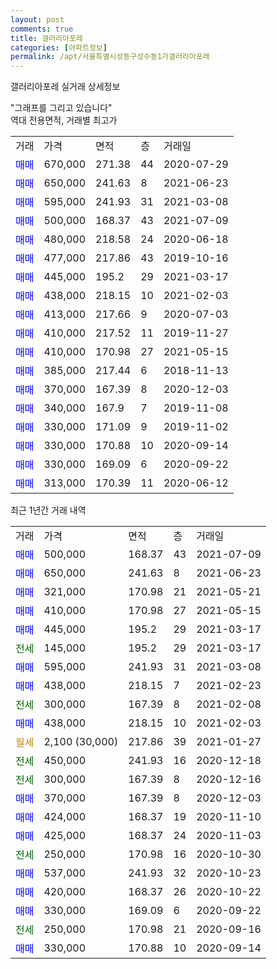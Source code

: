 ```yaml
---
layout: post
comments: true
title: 갤러리아포레
categories: [아파트정보]
permalink: /apt/서울특별시성동구성수동1가갤러리아포레
---
```


갤러리아포레 실거래 상세정보

<script type="text/javascript">
  google.charts.load('current', {'packages':['line', 'corechart']});
  google.charts.setOnLoadCallback(drawChart);

  function drawChart() {
    var data = new google.visualization.DataTable();
    data.addColumn('date', '거래일');
    data.addColumn('number', "매매");
    data.addColumn('number', "전세");
    data.addColumn('number', "전매");

    data.addRows([[new Date(Date.parse("2021-07-09")), 500000, null, null], [new Date(Date.parse("2021-06-23")), 650000, null, null], [new Date(Date.parse("2021-05-21")), 321000, null, null], [new Date(Date.parse("2021-05-15")), 410000, null, null], [new Date(Date.parse("2021-03-17")), 445000, null, null], [new Date(Date.parse("2021-03-17")), null, 145000, null], [new Date(Date.parse("2021-03-08")), 595000, null, null], [new Date(Date.parse("2021-02-23")), 438000, null, null], [new Date(Date.parse("2021-02-08")), null, 300000, null], [new Date(Date.parse("2021-02-03")), 438000, null, null], [new Date(Date.parse("2021-01-27")), null, null, null], [new Date(Date.parse("2020-12-18")), null, 450000, null], [new Date(Date.parse("2020-12-16")), null, 300000, null], [new Date(Date.parse("2020-12-03")), 370000, null, null], [new Date(Date.parse("2020-11-10")), 424000, null, null], [new Date(Date.parse("2020-11-03")), 425000, null, null], [new Date(Date.parse("2020-10-30")), null, 250000, null], [new Date(Date.parse("2020-10-23")), 537000, null, null], [new Date(Date.parse("2020-10-22")), 420000, null, null], [new Date(Date.parse("2020-09-22")), 330000, null, null], [new Date(Date.parse("2020-09-16")), null, 250000, null], [new Date(Date.parse("2020-09-14")), 330000, null, null]]);

    var options = {
      hAxis: {
        format: 'yyyy/MM/dd'
      },    
      lineWidth: 0,
      pointsVisible: true,    
      title: '최근 1년간 유형별 실거래가 분포',
      legend: { position: 'bottom' }
    };

    var formatter = new google.visualization.NumberFormat({pattern:'###,###'} );
    formatter.format(data, 1);
    formatter.format(data, 2);
    
    setTimeout(function() {
        var chart = new google.visualization.LineChart(document.getElementById('columnchart_material'));
        chart.draw(data, (options));
        document.getElementById('loading').style.display = 'none';
    }, 1000);
  }
</script>


<div id="loading" style="z-index:20; display: block; margin-left: 0px">"그래프를 그리고 있습니다"</div>
<div id="columnchart_material" style="width: 95%; margin-left: 0px; display: block"></div>
<!-- contents start -->
역대 전용면적, 거래별 최고가
<table class="sortable">
    <tr>
      <td>거래</td>
      <td>가격</td>
      <td>면적</td>
      <td>층</td>
      <td>거래일</td>
    </tr>
        <tr>
          <td><a style="color: blue">매매</a></td>
          <td>670,000</td>
          <td>271.38</td>
          <td>44</td>
          <td>2020-07-29</td>
        </tr>            <tr>
          <td><a style="color: blue">매매</a></td>
          <td>650,000</td>
          <td>241.63</td>
          <td>8</td>
          <td>2021-06-23</td>
        </tr>            <tr>
          <td><a style="color: blue">매매</a></td>
          <td>595,000</td>
          <td>241.93</td>
          <td>31</td>
          <td>2021-03-08</td>
        </tr>            <tr>
          <td><a style="color: blue">매매</a></td>
          <td>500,000</td>
          <td>168.37</td>
          <td>43</td>
          <td>2021-07-09</td>
        </tr>            <tr>
          <td><a style="color: blue">매매</a></td>
          <td>480,000</td>
          <td>218.58</td>
          <td>24</td>
          <td>2020-06-18</td>
        </tr>            <tr>
          <td><a style="color: blue">매매</a></td>
          <td>477,000</td>
          <td>217.86</td>
          <td>43</td>
          <td>2019-10-16</td>
        </tr>            <tr>
          <td><a style="color: blue">매매</a></td>
          <td>445,000</td>
          <td>195.2</td>
          <td>29</td>
          <td>2021-03-17</td>
        </tr>            <tr>
          <td><a style="color: blue">매매</a></td>
          <td>438,000</td>
          <td>218.15</td>
          <td>10</td>
          <td>2021-02-03</td>
        </tr>            <tr>
          <td><a style="color: blue">매매</a></td>
          <td>413,000</td>
          <td>217.66</td>
          <td>9</td>
          <td>2020-07-03</td>
        </tr>            <tr>
          <td><a style="color: blue">매매</a></td>
          <td>410,000</td>
          <td>217.52</td>
          <td>11</td>
          <td>2019-11-27</td>
        </tr>            <tr>
          <td><a style="color: blue">매매</a></td>
          <td>410,000</td>
          <td>170.98</td>
          <td>27</td>
          <td>2021-05-15</td>
        </tr>            <tr>
          <td><a style="color: blue">매매</a></td>
          <td>385,000</td>
          <td>217.44</td>
          <td>6</td>
          <td>2018-11-13</td>
        </tr>            <tr>
          <td><a style="color: blue">매매</a></td>
          <td>370,000</td>
          <td>167.39</td>
          <td>8</td>
          <td>2020-12-03</td>
        </tr>            <tr>
          <td><a style="color: blue">매매</a></td>
          <td>340,000</td>
          <td>167.9</td>
          <td>7</td>
          <td>2019-11-08</td>
        </tr>            <tr>
          <td><a style="color: blue">매매</a></td>
          <td>330,000</td>
          <td>171.09</td>
          <td>9</td>
          <td>2019-11-02</td>
        </tr>            <tr>
          <td><a style="color: blue">매매</a></td>
          <td>330,000</td>
          <td>170.88</td>
          <td>10</td>
          <td>2020-09-14</td>
        </tr>            <tr>
          <td><a style="color: blue">매매</a></td>
          <td>330,000</td>
          <td>169.09</td>
          <td>6</td>
          <td>2020-09-22</td>
        </tr>            <tr>
          <td><a style="color: blue">매매</a></td>
          <td>313,000</td>
          <td>170.39</td>
          <td>11</td>
          <td>2020-06-12</td>
        </tr>        
    
    
</table>

최근 1년간 거래 내역

<table class="sortable">
    <tr>
      <td>거래</td>
      <td>가격</td>
      <td>면적</td>
      <td>층</td>
      <td>거래일</td>
    </tr>
    <tr>
      <td><a style="color: blue">매매</a></td>
      <td>500,000</td>
      <td>168.37</td>
      <td>43</td>
      <td>2021-07-09</td>
    </tr>          <tr>
      <td><a style="color: blue">매매</a></td>
      <td>650,000</td>
      <td>241.63</td>
      <td>8</td>
      <td>2021-06-23</td>
    </tr>          <tr>
      <td><a style="color: blue">매매</a></td>
      <td>321,000</td>
      <td>170.98</td>
      <td>21</td>
      <td>2021-05-21</td>
    </tr>          <tr>
      <td><a style="color: blue">매매</a></td>
      <td>410,000</td>
      <td>170.98</td>
      <td>27</td>
      <td>2021-05-15</td>
    </tr>          <tr>
      <td><a style="color: blue">매매</a></td>
      <td>445,000</td>
      <td>195.2</td>
      <td>29</td>
      <td>2021-03-17</td>
    </tr>          <tr>
      <td><a style="color: darkgreen">전세</a></td>
      <td>145,000</td>
      <td>195.2</td>
      <td>29</td>
      <td>2021-03-17</td>
    </tr>          <tr>
      <td><a style="color: blue">매매</a></td>
      <td>595,000</td>
      <td>241.93</td>
      <td>31</td>
      <td>2021-03-08</td>
    </tr>          <tr>
      <td><a style="color: blue">매매</a></td>
      <td>438,000</td>
      <td>218.15</td>
      <td>7</td>
      <td>2021-02-23</td>
    </tr>          <tr>
      <td><a style="color: darkgreen">전세</a></td>
      <td>300,000</td>
      <td>167.39</td>
      <td>8</td>
      <td>2021-02-08</td>
    </tr>          <tr>
      <td><a style="color: blue">매매</a></td>
      <td>438,000</td>
      <td>218.15</td>
      <td>10</td>
      <td>2021-02-03</td>
    </tr>          <tr>
      <td><a style="color: darkgoldenrod">월세</a></td>
      <td>2,100 (30,000)</td>
      <td>217.86</td>
      <td>39</td>
      <td>2021-01-27</td>
    </tr>          <tr>
      <td><a style="color: darkgreen">전세</a></td>
      <td>450,000</td>
      <td>241.93</td>
      <td>16</td>
      <td>2020-12-18</td>
    </tr>          <tr>
      <td><a style="color: darkgreen">전세</a></td>
      <td>300,000</td>
      <td>167.39</td>
      <td>8</td>
      <td>2020-12-16</td>
    </tr>          <tr>
      <td><a style="color: blue">매매</a></td>
      <td>370,000</td>
      <td>167.39</td>
      <td>8</td>
      <td>2020-12-03</td>
    </tr>          <tr>
      <td><a style="color: blue">매매</a></td>
      <td>424,000</td>
      <td>168.37</td>
      <td>19</td>
      <td>2020-11-10</td>
    </tr>          <tr>
      <td><a style="color: blue">매매</a></td>
      <td>425,000</td>
      <td>168.37</td>
      <td>24</td>
      <td>2020-11-03</td>
    </tr>          <tr>
      <td><a style="color: darkgreen">전세</a></td>
      <td>250,000</td>
      <td>170.98</td>
      <td>16</td>
      <td>2020-10-30</td>
    </tr>          <tr>
      <td><a style="color: blue">매매</a></td>
      <td>537,000</td>
      <td>241.93</td>
      <td>32</td>
      <td>2020-10-23</td>
    </tr>          <tr>
      <td><a style="color: blue">매매</a></td>
      <td>420,000</td>
      <td>168.37</td>
      <td>26</td>
      <td>2020-10-22</td>
    </tr>          <tr>
      <td><a style="color: blue">매매</a></td>
      <td>330,000</td>
      <td>169.09</td>
      <td>6</td>
      <td>2020-09-22</td>
    </tr>          <tr>
      <td><a style="color: darkgreen">전세</a></td>
      <td>250,000</td>
      <td>170.98</td>
      <td>21</td>
      <td>2020-09-16</td>
    </tr>          <tr>
      <td><a style="color: blue">매매</a></td>
      <td>330,000</td>
      <td>170.88</td>
      <td>10</td>
      <td>2020-09-14</td>
    </tr>      </table>
<!-- contents end -->    

